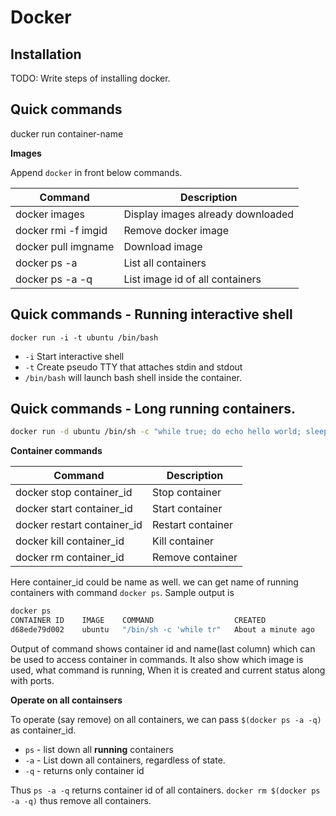 # Docker

## Installation

TODO: Write steps of installing docker.

## Quick commands

ducker run container-name

**Images**

Append `docker` in front below commands.

| Command             | Description                        |
|---------------------|------------------------------------|
| docker images       | Display images already downloaded  |
| docker rmi -f imgid | Remove docker image                |
| docker pull imgname | Download image                     |
| docker ps -a        | List all containers                |
| docker ps -a -q     | List image id of all containers    |

## Quick commands - Running interactive shell

```
docker run -i -t ubuntu /bin/bash
```

  - `-i` Start interactive shell
  - `-t` Create pseudo TTY that attaches stdin and stdout
  - `/bin/bash` will launch bash shell inside the container.

## Quick commands - Long running containers.

```bash
docker run -d ubuntu /bin/sh -c "while true; do echo hello world; sleep 1; done"
```

**Container commands**

| Command                     | Description       |
|-----------------------------|-------------------|
| docker stop container_id    | Stop container    |
| docker start container_id   | Start container   |
| docker restart container_id | Restart container |
| docker kill container_id    | Kill container    |
| docker rm container_id      | Remove container  |

Here container_id could be name as well. we can get name of running containers with command `docker ps`. Sample output is

```bash
docker ps
CONTAINER ID    IMAGE    COMMAND                  CREATED              STATUS              PORTS   NAMES
d68ede79d002    ubuntu   "/bin/sh -c 'while tr"   About a minute ago   Up About a minute           loving_mestorf
```

Output of command shows container id and name(last column) which can be used to access container in commands. It also show which image is used, what command is running, When it is created and current status along with ports.

**Operate on all containsers**

To operate (say remove) on all containers, we can pass `$(docker ps -a -q)` as container_id.

  - `ps` - list down all **running** containers
  - `-a` - List down all containers, regardless of state.
  - `-q` - returns only container id

Thus `ps -a -q` returns container id of all containers. `docker rm $(docker ps -a -q)` thus remove all containers.
